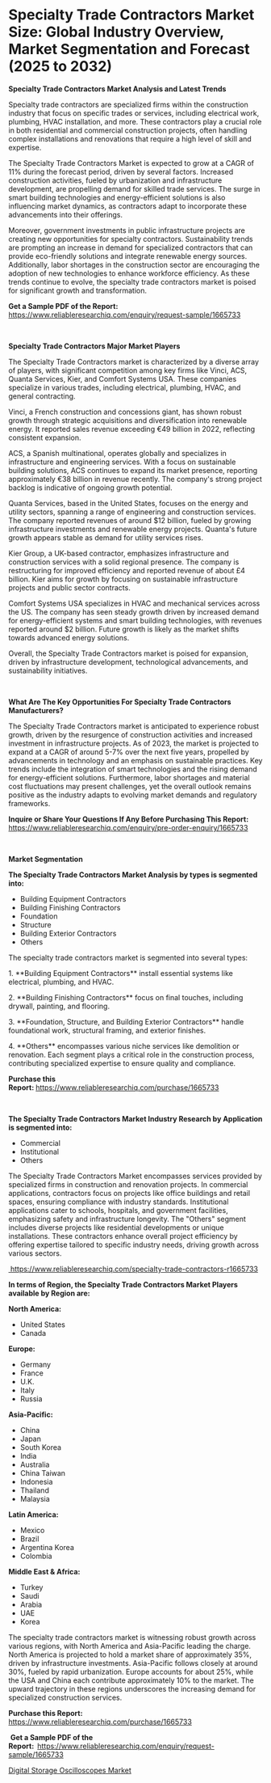 <p><h1>Specialty Trade Contractors Market Size: Global Industry Overview, Market Segmentation and Forecast (2025 to 2032)</h1></p><p><strong>Specialty Trade Contractors Market Analysis and Latest Trends</strong></p>
<p><p>Specialty trade contractors are specialized firms within the construction industry that focus on specific trades or services, including electrical work, plumbing, HVAC installation, and more. These contractors play a crucial role in both residential and commercial construction projects, often handling complex installations and renovations that require a high level of skill and expertise.</p><p>The Specialty Trade Contractors Market is expected to grow at a CAGR of 11% during the forecast period, driven by several factors. Increased construction activities, fueled by urbanization and infrastructure development, are propelling demand for skilled trade services. The surge in smart building technologies and energy-efficient solutions is also influencing market dynamics, as contractors adapt to incorporate these advancements into their offerings. </p><p>Moreover, government investments in public infrastructure projects are creating new opportunities for specialty contractors. Sustainability trends are prompting an increase in demand for specialized contractors that can provide eco-friendly solutions and integrate renewable energy sources. Additionally, labor shortages in the construction sector are encouraging the adoption of new technologies to enhance workforce efficiency. As these trends continue to evolve, the specialty trade contractors market is poised for significant growth and transformation.</p></p>
<p><strong>Get a Sample PDF of the Report:&nbsp;</strong> <a href="https://www.reliableresearchiq.com/enquiry/request-sample/1665733?utm_campaign=3100&utm_medium=2&utm_source=Github&utm_content=ia&utm_term=09032025&utm_id=specialty-trade-contractors">https://www.reliableresearchiq.com/enquiry/request-sample/1665733</a></p>
<p>&nbsp;</p>
<p><strong>Specialty Trade Contractors Major Market Players</strong></p>
<p><p>The Specialty Trade Contractors market is characterized by a diverse array of players, with significant competition among key firms like Vinci, ACS, Quanta Services, Kier, and Comfort Systems USA. These companies specialize in various trades, including electrical, plumbing, HVAC, and general contracting.</p><p>Vinci, a French construction and concessions giant, has shown robust growth through strategic acquisitions and diversification into renewable energy. It reported sales revenue exceeding €49 billion in 2022, reflecting consistent expansion.</p><p>ACS, a Spanish multinational, operates globally and specializes in infrastructure and engineering services. With a focus on sustainable building solutions, ACS continues to expand its market presence, reporting approximately €38 billion in revenue recently. The company's strong project backlog is indicative of ongoing growth potential.</p><p>Quanta Services, based in the United States, focuses on the energy and utility sectors, spanning a range of engineering and construction services. The company reported revenues of around $12 billion, fueled by growing infrastructure investments and renewable energy projects. Quanta's future growth appears stable as demand for utility services rises.</p><p>Kier Group, a UK-based contractor, emphasizes infrastructure and construction services with a solid regional presence. The company is restructuring for improved efficiency and reported revenue of about £4 billion. Kier aims for growth by focusing on sustainable infrastructure projects and public sector contracts.</p><p>Comfort Systems USA specializes in HVAC and mechanical services across the US. The company has seen steady growth driven by increased demand for energy-efficient systems and smart building technologies, with revenues reported around $2 billion. Future growth is likely as the market shifts towards advanced energy solutions.</p><p>Overall, the Specialty Trade Contractors market is poised for expansion, driven by infrastructure development, technological advancements, and sustainability initiatives.</p></p>
<p>&nbsp;</p>
<p><strong>What Are The Key Opportunities For Specialty Trade Contractors Manufacturers?</strong></p>
<p><p>The Specialty Trade Contractors market is anticipated to experience robust growth, driven by the resurgence of construction activities and increased investment in infrastructure projects. As of 2023, the market is projected to expand at a CAGR of around 5-7% over the next five years, propelled by advancements in technology and an emphasis on sustainable practices. Key trends include the integration of smart technologies and the rising demand for energy-efficient solutions. Furthermore, labor shortages and material cost fluctuations may present challenges, yet the overall outlook remains positive as the industry adapts to evolving market demands and regulatory frameworks.</p></p>
<p><strong>Inquire or Share Your Questions If Any Before Purchasing This Report:</strong> <a href="https://www.reliableresearchiq.com/enquiry/pre-order-enquiry/1665733?utm_campaign=3100&utm_medium=2&utm_source=Github&utm_content=ia&utm_term=09032025&utm_id=specialty-trade-contractors">https://www.reliableresearchiq.com/enquiry/pre-order-enquiry/1665733</a></p>
<p>&nbsp;</p>
<p><strong>Market Segmentation</strong></p>
<p><strong>The Specialty Trade Contractors Market Analysis by types is segmented into:</strong></p>
<p><ul><li>Building Equipment Contractors</li><li>Building Finishing Contractors</li><li>Foundation</li><li>Structure</li><li>Building Exterior Contractors</li><li>Others</li></ul></p>
<p><p>The specialty trade contractors market is segmented into several types: </p><p>1. **Building Equipment Contractors** install essential systems like electrical, plumbing, and HVAC. </p><p>2. **Building Finishing Contractors** focus on final touches, including drywall, painting, and flooring. </p><p>3. **Foundation, Structure, and Building Exterior Contractors** handle foundational work, structural framing, and exterior finishes. </p><p>4. **Others** encompasses various niche services like demolition or renovation. Each segment plays a critical role in the construction process, contributing specialized expertise to ensure quality and compliance.</p></p>
<p><strong>Purchase this Report:&nbsp;</strong><a href="https://www.reliableresearchiq.com/purchase/1665733?utm_campaign=3100&utm_medium=2&utm_source=Github&utm_content=ia&utm_term=09032025&utm_id=specialty-trade-contractors">https://www.reliableresearchiq.com/purchase/1665733</a></p>
<p>&nbsp;</p>
<p><strong>The Specialty Trade Contractors Market Industry Research by Application is segmented into:</strong></p>
<p><ul><li>Commercial</li><li>Institutional</li><li>Others</li></ul></p>
<p><p>The Specialty Trade Contractors Market encompasses services provided by specialized firms in construction and renovation projects. In commercial applications, contractors focus on projects like office buildings and retail spaces, ensuring compliance with industry standards. Institutional applications cater to schools, hospitals, and government facilities, emphasizing safety and infrastructure longevity. The "Others" segment includes diverse projects like residential developments or unique installations. These contractors enhance overall project efficiency by offering expertise tailored to specific industry needs, driving growth across various sectors.</p></p>
<p><a href="https://www.reliableresearchiq.com/specialty-trade-contractors-r1665733?utm_campaign=3100&utm_medium=2&utm_source=Github&utm_content=ia&utm_term=09032025&utm_id=specialty-trade-contractors">&nbsp;https://www.reliableresearchiq.com/specialty-trade-contractors-r1665733</a></p>
<p><strong>In terms of Region, the Specialty Trade Contractors Market Players available by Region are:</strong></p>
<p>
    <p> <strong> North America: </strong>
        <ul>
            <li>United States</li>
            <li>Canada</li>
        </ul>
        </p> 
    <p> <strong> Europe: </strong>
        <ul>
            <li>Germany</li>
            <li>France</li>
            <li>U.K.</li>
            <li>Italy</li>
            <li>Russia</li>
        </ul>
        </p> 
    <p> <strong> Asia-Pacific: </strong>
        <ul>
            <li>China</li>
            <li>Japan</li>
            <li>South Korea</li>
            <li>India</li>
            <li>Australia</li>
            <li>China Taiwan</li>
            <li>Indonesia</li>
            <li>Thailand</li>
            <li>Malaysia</li>
        </ul>
        </p> 
    <p> <strong> Latin America: </strong>
        <ul>
            <li>Mexico</li>
            <li>Brazil</li>
            <li>Argentina Korea</li>
            <li>Colombia</li>
        </ul>
        </p> 
    <p> <strong> Middle East & Africa: </strong>
        <ul>
            <li>Turkey</li>
            <li>Saudi</li>
            <li>Arabia</li>
            <li>UAE</li>
            <li>Korea</li>
        </ul>
    </p>
    </p>
<p><p>The specialty trade contractors market is witnessing robust growth across various regions, with North America and Asia-Pacific leading the charge. North America is projected to hold a market share of approximately 35%, driven by infrastructure investments. Asia-Pacific follows closely at around 30%, fueled by rapid urbanization. Europe accounts for about 25%, while the USA and China each contribute approximately 10% to the market. The upward trajectory in these regions underscores the increasing demand for specialized construction services.</p></p>
<p><strong>Purchase this Report: </strong><a href="https://www.reliableresearchiq.com/purchase/1665733?utm_campaign=3100&utm_medium=2&utm_source=Github&utm_content=ia&utm_term=09032025&utm_id=specialty-trade-contractors">https://www.reliableresearchiq.com/purchase/1665733</a></p>
<p>&nbsp;<strong>Get a Sample PDF of the Report:&nbsp;&nbsp;</strong><a href="https://www.reliableresearchiq.com/enquiry/request-sample/1665733?utm_campaign=3100&utm_medium=2&utm_source=Github&utm_content=ia&utm_term=09032025&utm_id=specialty-trade-contractors">https://www.reliableresearchiq.com/enquiry/request-sample/1665733</a></p>
<p><strong></strong></p>
<p><p><a href="https://github.com/lynlynyusay/Market-Research-Report-List-1/blob/main/digital-storage-oscilloscopes-market.md?utm_campaign=3100&utm_medium=2&utm_source=Github&utm_content=ia&utm_term=09032025&utm_id=specialty-trade-contractors">Digital Storage Oscilloscopes Market</a></p></p>